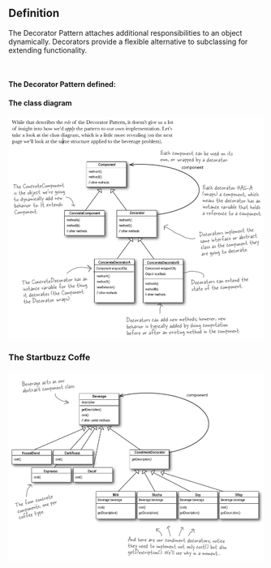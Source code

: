 <h2>Definition</h2>

The Decorator Pattern attaches additional responsibilities to an object dynamically. Decorators provide a flexible alternative to subclassing for extending functionality.

<br />

<h4>The Decorator Pattern defined:</h4>
<h4>The class diagram</h4>

![alt text](https://github.com/vegasuay/DesignPatterns/blob/master/DecoratorPattern/diagram1.PNG)

<h3>The Startbuzz Coffe</h3>

![alt text](https://github.com/vegasuay/DesignPatterns/blob/master/DecoratorPattern/diagram2.PNG)
